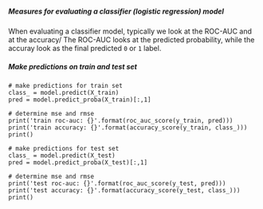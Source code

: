 ##### Measures for evaluating a classifier (logistic regression) model

When evaluating a classifier model, typically we look at the ROC-AUC and at the accuracy/
The ROC-AUC looks at the predicted probability, while the accuray look as the final predicted
`0` or `1` label. 


##### Make predictions on train and  test set

```
# make predictions for train set
class_ = model.predict(X_train)
pred = model.predict_proba(X_train)[:,1]

# determine mse and rmse
print('train roc-auc: {}'.format(roc_auc_score(y_train, pred)))
print('train accuracy: {}'.format(accuracy_score(y_train, class_)))
print()

# make predictions for test set
class_ = model.predict(X_test)
pred = model.predict_proba(X_test)[:,1]

# determine mse and rmse
print('test roc-auc: {}'.format(roc_auc_score(y_test, pred)))
print('test accuracy: {}'.format(accuracy_score(y_test, class_)))
print()
```

